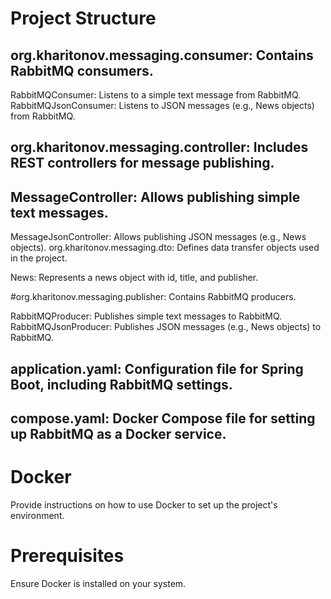 # Project Structure

## org.kharitonov.messaging.consumer: Contains RabbitMQ consumers.

RabbitMQConsumer: Listens to a simple text message from RabbitMQ.
RabbitMQJsonConsumer: Listens to JSON messages (e.g., News objects) from RabbitMQ.

## org.kharitonov.messaging.controller: Includes REST controllers for message publishing.

## MessageController: Allows publishing simple text messages.
MessageJsonController: Allows publishing JSON messages (e.g., News objects).
org.kharitonov.messaging.dto: Defines data transfer objects used in the project.

News: Represents a news object with id, title, and publisher.

#org.kharitonov.messaging.publisher: Contains RabbitMQ producers.

RabbitMQProducer: Publishes simple text messages to RabbitMQ.
RabbitMQJsonProducer: Publishes JSON messages (e.g., News objects) to RabbitMQ.

## application.yaml: Configuration file for Spring Boot, including RabbitMQ settings.

## compose.yaml: Docker Compose file for setting up RabbitMQ as a Docker service.


# Docker
Provide instructions on how to use Docker to set up the project's environment.

# Prerequisites
Ensure Docker is installed on your system.

